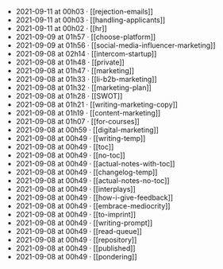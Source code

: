 - 2021-09-11 at 00h03 · [[rejection-emails]]
- 2021-09-11 at 00h03 · [[handling-applicants]]
- 2021-09-11 at 00h02 · [[hr]]
- 2021-09-09 at 01h57 · [[choose-platform]]
- 2021-09-09 at 01h56 · [[social-media-influencer-marketing]]
- 2021-09-08 at 02h14 · [[intercom-startup]]
- 2021-09-08 at 01h48 · [[private]]
- 2021-09-08 at 01h47 · [[marketing]]
- 2021-09-08 at 01h33 · [[li-b2b-marketing]]
- 2021-09-08 at 01h32 · [[marketing-plan]]
- 2021-09-08 at 01h28 · [[SWOT]]
- 2021-09-08 at 01h21 · [[writing-marketing-copy]]
- 2021-09-08 at 01h19 · [[content-marketing]]
- 2021-09-08 at 01h07 · [[for-courses]]
- 2021-09-08 at 00h59 · [[digital-marketing]]
- 2021-09-08 at 00h49 · [[writing-temp]]
- 2021-09-08 at 00h49 · [[toc]]
- 2021-09-08 at 00h49 · [[no-toc]]
- 2021-09-08 at 00h49 · [[actual-notes-with-toc]]
- 2021-09-08 at 00h49 · [[changelog-temp]]
- 2021-09-08 at 00h49 · [[actual-notes-no-toc]]
- 2021-09-08 at 00h49 · [[interplays]]
- 2021-09-08 at 00h49 · [[how-i-give-feedback]]
- 2021-09-08 at 00h49 · [[embrace-mediocrity]]
- 2021-09-08 at 00h49 · [[to-imprint]]
- 2021-09-08 at 00h49 · [[writing-prompt]]
- 2021-09-08 at 00h49 · [[read-queue]]
- 2021-09-08 at 00h49 · [[repository]]
- 2021-09-08 at 00h49 · [[published]]
- 2021-09-08 at 00h49 · [[pondering]]
